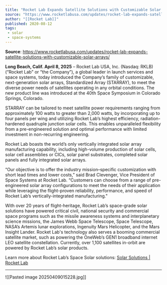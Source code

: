 ```yaml
---
title: "Rocket Lab Expands Satellite Solutions with Customizable Solar Arrays"
source: "https://www.rocketlabusa.com/updates/rocket-lab-expands-satellite-solutions-with-customizable-solar-arrays/"
author: "[[Rocket Lab]]"
published: 2020-08-12
tags: 
 - solar
 - space-systems
---
```


**Source**: https://www.rocketlabusa.com/updates/rocket-lab-expands-satellite-solutions-with-customizable-solar-arrays/

**Long Beach, Calif. April 8, 2025** – Rocket Lab USA, Inc. (Nasdaq: RKLB) (“Rocket Lab” or “the Company”), a global leader in launch services and space systems, today introduced the Company’s family of customizable, next-generation solar arrays, Standardized Array (STARRAY), to meet the diverse power needs of satellites operating in any orbital conditions. The new product line was introduced at the 40th Space Symposium in Colorado Springs, Colorado.

STARRAY can be tailored to meet satellite power requirements ranging from approximately 100 watts to greater than 2,000 watts, by incorporating up to four panels per wing and utilizing Rocket Lab’s highest efficiency, radiation-hardened quadruple junction solar cells. This enables unparalleled flexibility from a pre-engineered solution and optimal performance with limited investment in non-recurring engineering.

Rocket Lab boasts the world’s only vertically integrated solar array manufacturing capability, including high-volume production of solar cells, solar cell assemblies or CICs, solar panel substrates, completed solar panels and fully integrated solar arrays.

“Our objective is to offer the industry mission–specific customization with short lead times and lower costs,” said Brad Clevenger, Vice President of Space Systems at Rocket Lab. “Customers can choose from a range of pre-engineered solar array configurations to meet the needs of their application while leveraging the flight-proven reliability, performance, and speed of Rocket Lab’s vertically-integrated manufacturing."

With over 20 years of flight-heritage, Rocket Lab’s space-grade solar solutions have powered critical civil, national security and commercial space programs such as the missile awareness systems and interplanetary science missions, the James Webb Space Telescope, Space Telescope, NASA’s Artemis lunar explorations, Ingenuity Mars Helicopter, and the Mars Insight Lander. Rocket Lab's technology also serves a booming commercial satellite market, such as powering the OneWeb’s GEN1 broadband internet LEO satellite constellation. Currently, over 1,100 satellites in-orbit are powered by Rocket Lab’s solar products.

Learn more about Rocket Lab’s Space Solar solutions: [Solar Solutions | Rocket Lab](https://www.rocketlabusa.com/updates/rocket-lab-expands-satellite-solutions-with-customizable-solar-arrays/space-systems/solar/)

---

![[Pasted image 20250409015228.jpg]]